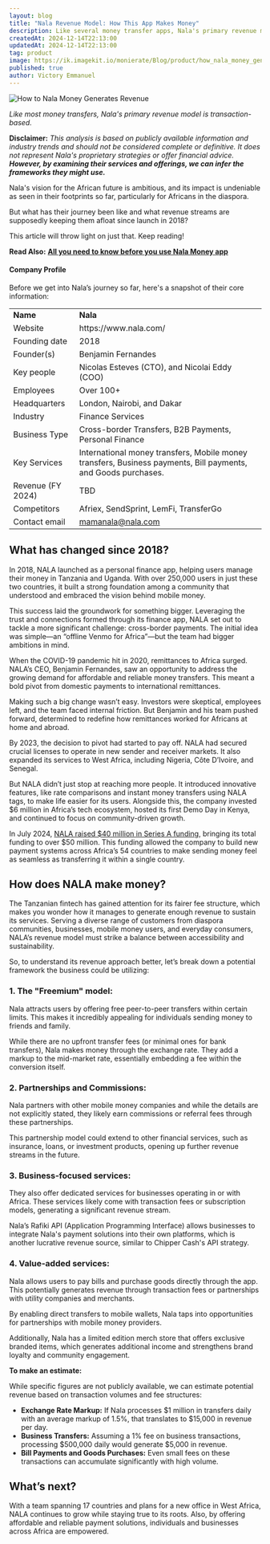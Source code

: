 ```yaml
---
layout: blog
title: "Nala Revenue Model: How This App Makes Money"
description: Like several money transfer apps, Nala's primary revenue model is transaction-based. This analysis is based on publicly available information and industry trends and should not be considered complete or definitive. It does not represent Nala's proprietary strategies or offer financial advice.
createdAt: 2024-12-14T22:13:00
updatedAt: 2024-12-14T22:13:00
tag: product
image: https://ik.imagekit.io/monierate/Blog/product/how_nala_money_generate_revenue.webp
published: true
author: Victory Emmanuel
---
```

![How to Nala Money Generates Revenue](https://ik.imagekit.io/monierate/Blog/product/how_nala_money_generate_revenue.webp?updatedAt=1734207132242)

_Like most money transfers, Nala's primary revenue model is transaction-based._

**Disclaimer:** _This analysis is based on publicly available information and industry trends and should not be considered complete or definitive. It does not represent Nala's proprietary strategies or offer financial advice. **However, by examining their services and offerings, we can infer the frameworks they might use.**_  

Nala's vision for the African future is ambitious, and its impact is undeniable as seen in their footprints so far, particularly for Africans in the diaspora. 

But what has their journey been like and what revenue streams are supposedly keeping them afloat since launch in 2018? 

This article will throw light on just that. Keep reading!

**Read Also:** [**All you need to know before you use Nala Money app**](https://monierate.com/blog/all-you-need-to-know-before-using-the-nala-money-app-to-send-money-to-africa)

#### **Company Profile**

Before we get into Nala’s journey so far, here's a snapshot of their core information:

|                   |                                                                                                               |
| ----------------- | ------------------------------------------------------------------------------------------------------------- |
| **Name**          | **Nala**                                                                                                      |
| Website           | https\://www\.nala.com/                                                                                       |
| Founding date     | 2018                                                                                                          |
| Founder(s)        | Benjamin Fernandes                                                                                            |
| Key people        | Nicolas Esteves (CTO), and Nicolai Eddy (COO)                                                                 |
| Employees         | Over 100+                                                                                                     |
| Headquarters      | London, Nairobi, and Dakar                                                                                    |
| Industry          | Finance Services                                                                                              |
| Business Type     | Cross-border Transfers, B2B Payments, Personal Finance                                                        |
| Key Services      | International money transfers, Mobile money transfers, Business payments, Bill payments, and Goods purchases. |
| Revenue (FY 2024) | TBD                                                                                                           |
| Competitors       | Afriex, SendSprint, LemFi, TransferGo                                                                         |
| Contact email     | <mamanala@nala.com>                                                                                           |

## What has changed since 2018?

In 2018, NALA launched as a personal finance app, helping users manage their money in Tanzania and Uganda. With over 250,000 users in just these two countries, it built a strong foundation among a community that understood and embraced the vision behind mobile money.

This success laid the groundwork for something bigger. Leveraging the trust and connections formed through its finance app, NALA set out to tackle a more significant challenge: cross-border payments. The initial idea was simple—an “offline Venmo for Africa”—but the team had bigger ambitions in mind.

When the COVID-19 pandemic hit in 2020, remittances to Africa surged. NALA’s CEO, Benjamin Fernandes, saw an opportunity to address the growing demand for affordable and reliable money transfers. This meant a bold pivot from domestic payments to international remittances.

Making such a big change wasn’t easy. Investors were skeptical, employees left, and the team faced internal friction. But Benjamin and his team pushed forward, determined to redefine how remittances worked for Africans at home and abroad.

By 2023, the decision to pivot had started to pay off. NALA had secured crucial licenses to operate in new sender and receiver markets. It also expanded its services to West Africa, including Nigeria, Côte D’Ivoire, and Senegal.

But NALA didn’t just stop at reaching more people. It introduced innovative features, like rate comparisons and instant money transfers using NALA tags, to make life easier for its users. Alongside this, the company invested $6 million in Africa’s tech ecosystem, hosted its first Demo Day in Kenya, and continued to focus on community-driven growth.

In July 2024, [NALA raised $40 million in Series A funding](https://techcrunch.com/2024/07/09/nala-series-a/), bringing its total funding to over $50 million. This funding allowed the company to build new payment systems across Africa’s 54 countries to make sending money feel as seamless as transferring it within a single country.

## How does NALA make money?

The Tanzanian fintech has gained attention for its fairer fee structure, which makes you wonder how it manages to generate enough revenue to sustain its services. Serving a diverse range of customers from diaspora communities, businesses, mobile money users, and everyday consumers, NALA’s revenue model must strike a balance between accessibility and sustainability. 

So, to understand its revenue approach better, let’s break down a potential framework the business could be utilizing:

### 1. The "Freemium" model:

Nala attracts users by offering free peer-to-peer transfers within certain limits. This makes it incredibly appealing for individuals sending money to friends and family.

While there are no upfront transfer fees (or minimal ones for bank transfers), Nala makes money through the exchange rate. They add a markup to the mid-market rate, essentially embedding a fee within the conversion itself. 

### 2. Partnerships and Commissions:

Nala partners with other mobile money companies and while the details are not explicitly stated, they likely earn commissions or referral fees through these partnerships.

This partnership model could extend to other financial services, such as insurance, loans, or investment products, opening up further revenue streams in the future.

### 3. Business-focused services:

They also offer dedicated services for businesses operating in or with Africa. These services likely come with transaction fees or subscription models, generating a significant revenue stream.

Nala’s Rafiki API (Application Programming Interface) allows businesses to integrate Nala's payment solutions into their own platforms, which is another lucrative revenue source, similar to Chipper Cash's API strategy.

### 4. Value-added services:

Nala allows users to pay bills and purchase goods directly through the app. This potentially generates revenue through transaction fees or partnerships with utility companies and merchants.

By enabling direct transfers to mobile wallets, Nala taps into opportunities for partnerships with mobile money providers. 

Additionally, Nala has a limited edition merch store that offers exclusive branded items, which generates additional income and strengthens brand loyalty and community engagement.

**To make an estimate:**

While specific figures are not publicly available, we can estimate potential revenue based on transaction volumes and fee structures:

- **Exchange Rate Markup:** If Nala processes $1 million in transfers daily with an average markup of 1.5%, that translates to $15,000 in revenue per day.
- **Business Transfers:** Assuming a 1% fee on business transactions, processing $500,000 daily would generate $5,000 in revenue.
- **Bill Payments and Goods Purchases:** Even small fees on these transactions can accumulate significantly with high volume.

## What’s next?

With a team spanning 17 countries and plans for a new office in West Africa, NALA continues to grow while staying true to its roots. Also, by offering affordable and reliable payment solutions, individuals and businesses across Africa are empowered.
